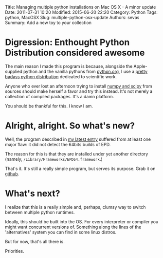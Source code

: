 Title: Managing multiple python installations on Mac OS X - A  minor update
Date: 2011-07-31 10:20
Modified: 2015-06-20 22:20
Category: Python
Tags: python, MacOSX
Slug: multiple-python-osx-update
Authors: sevas
Summary: Add a new toy to your collection


# Digression: Enthought Python Distribution considered awesome

The main reason I made this program is because, alongside the
Apple-supplied python and the vanilla pythons from [python.org](http://python.org), I use a 
[pretty badass python distribution](http://www.enthought.com/products/epd.php)
dedicated to scientific work. 

Anyone who ever lost an afternoon trying to install
[numpy and scipy](http://www.scipy.org/Installing_SciPy ) from sources
should make herself a favor and try this instead.
It's not merely a collection of compiled packages. It's a damn platform.

You should be thankful for this.
I know I am. 
 

# Alright, alright. So what's new?


Well, the program described in
[my latest entry](/2011/06/14/multiple-python-osx.html ) suffered from
at least one major flaw: it did not detect the 64bits builds of EPD.


The reason for this is that they are installed under yet another directory (namely, ``/Library/Frameworks/EPD64.framework``.)
 
That's it.
It's still a really simple program, but serves its purpose.
Grab it on [github](https://github.com/sevas/dotfiles/blob/0.2.1/scripts/update_python_switchers.py ).



# What's next?

I realize that this is a really simple and, perhaps, clumsy way to
switch between multiple python runtimes. 

Ideally, this should be built
into the OS. For every interpreter or compiler you might want
concurrent versions of. Something along the lines of the
'alternatives' system you can find in some linux distros.

But for now, that's all there is. 



Priorities.
